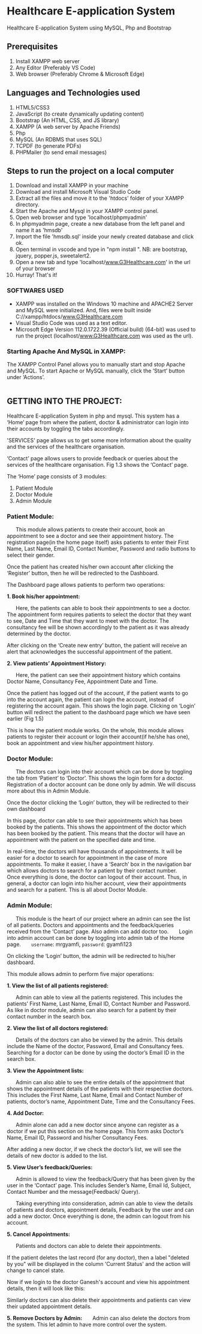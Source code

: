 # Healthcare E-application System
Healthcare E-application System using MySQL, Php and Bootstrap


## Prerequisites
1. Install XAMPP web server
2. Any Editor (Preferably VS Code)
3. Web browser (Preferably Chrome & Microsoft Edge)

## Languages and Technologies used
1. HTML5/CSS3
2. JavaScript (to create dynamically updating content)
3. Bootstrap (An HTML, CSS, and JS library)
4. XAMPP (A web server by Apache Friends)
5. Php
6. MySQL (An RDBMS that uses SQL)
7. TCPDF (to generate PDFs)
8. PHPMailer (to send email messages)

## Steps to run the project on a local computer
1. Download and install XAMPP in your machine
2. Download and install Microsoft Visual Studio Code
3. Extract all the files and move it to the 'htdocs' folder of your XAMPP directory.
4. Start the Apache and Mysql in your XAMPP control panel.
5. Open web browser and type 'localhost/phpmyadmin'
6. In phpmyadmin page, create a new database from the left panel and name it as 'hmsdb'
7. Import the file 'hmsdb.sql' inside your newly created database and click ok.
8. Open terminal in vscode and type in "npm install <package>". NB: <packages> are bootstrap, jquery, popper.js, sweetalert2.
9. Open a new tab and type 'localhost/www.G3Healthcare.com' in the url of your browser
10. Hurray! That's it!
    
### SOFTWARES USED
  - XAMPP was installed on the Windows 10 machine and APACHE2 Server and MySQL were initialized. And, files were built inside C://xampp/htdocs/www.G3Healthcare.com
  - Visual Studio Code was used as a text editor.
  - Microsoft Edge Version 112.0.1722.39 (Official build) (64-bit) was used to run the project (localhost/www.G3Healthcare.com was used as the url).
  

### Starting Apache And MySQL in XAMPP:
  The XAMPP Control Panel allows you to manually start and stop Apache and MySQL. To start Apache or MySQL manually, click the ‘Start’ button under ‘Actions’.
  
  
<p align="center"><img src=""></img></p>

## GETTING INTO THE PROJECT:
Healthcare E-application System in php and mysql. This system has a ‘Home’ page from where the patient, doctor & administrator can login into their accounts by toggling the tabs accordingly.



'SERVICES' page  allows us to get some more information about the quality and the services of the healthcare organisation.



‘Contact’ page allows users to provide feedback or queries about the services of the healthcare organisation. Fig 1.3 shows the ‘Contact’ page.



The ‘Home’ page consists of 3 modules:
1. Patient Module
2. Doctor Module
3. Admin Module

### Patient Module:

  &nbsp; &nbsp; &nbsp; This module allows patients to create their account, book an appointment to see a doctor and see their appointment history.
  The registration page(in the home page itself) asks patients to enter their First Name, Last Name, Email ID, Contact Number, Password and radio buttons to select their gender.
  


Once the patient has created his/her own account after clicking the ‘Register’ button, then he will be redirected to the Dashboard.



The Dashboard page allows patients to perform two operations:

**1. Book his/her appointment:**

  &nbsp; &nbsp; &nbsp; Here, the patients can able to book their appointments to see a doctor. The appointment form requires patients to select the doctor that they want to see, Date and Time that they want to meet with the doctor. The consultancy fee will be shown accordingly to the patient as it was already determined by the doctor.



After clicking on the ‘Create new entry’ button, the patient will receive an alert that acknowledges the successful appointment of the patient.



**2. View patients’ Appointment History:**

  &nbsp; &nbsp; &nbsp; Here, the patient can see their appointment history which contains Doctor Name, Consultancy Fee, Appointment Date and Time.
	


Once the patient has logged out of the account, if the patient wants to go into the account again, the patient can login the account, instead of registering the account again. This shows the login page.
Clicking on ‘Login’ button will redirect the patient to the dashboard page which we have seen earlier (Fig 1.5)



This is how the patient module works. On the whole, this module allows patients to register their account or login their account(if he/she has one), book an appointment and view his/her appointment history.

### Doctor Module:

  &nbsp; &nbsp; &nbsp; The doctors can login into their account which can be done by toggling the tab from ‘Patient’ to ‘Doctor’. This shows the login form for a doctor. Registration of a doctor account can be done only by admin. We will discuss more about this in Admin Module.
  


Once the doctor clicking the ‘Login’ button, they will be redirected to their own dashboard



In this page, doctor can able to see their appointments which has been booked by the patients. This shows the appointment of the doctor which has been booked by the patient. This means that the doctor  will have an appointment with the patient on the specified date and time. 



In real-time, the doctors will have thousands of appointments. It will be easier for a doctor to search for appointment in the case of more appointments. To make it easier, I have a ‘Search’ box in the navigation bar which allows doctors to search for a patient by their contact number.
&nbsp; &nbsp; &nbsp; Once everything is done, the doctor can logout of their account. Thus, in general, a doctor can login into his/her account, view their appointments and search for a patient. This is all about Doctor Module.

### Admin Module:
   
   &nbsp; &nbsp; &nbsp; This module is the heart of our project where an admin can see the list of all patients. Doctors and appointments and the feedback/queries received from the ‘Contact’ page. Also admin can add doctor too. 
  &nbsp; &nbsp; &nbsp; Login into admin account can be done by toggling into admin tab of the Home page.
  &nbsp; &nbsp; &nbsp; `username`: mrgyamfi, `password`: gyamfi123



On clicking the ‘Login’ button, the admin will be redirected to his/her dashboard.



This module allows admin to perform five major operations:

**1. View the list of all patients registered:**

  &nbsp; &nbsp; &nbsp; Admin can able to view all the patients registered. This includes the patients’ First Name, Last Name, Email ID, Contact Number and Password. As like in doctor module, admin can also search for a patient by their contact number in the search box.
  

  
**2. View the list of all doctors registered:**

  &nbsp; &nbsp; &nbsp; Details of the doctors can also be viewed by the admin. This details include the Name of the doctor, Password, Email and Consultancy fees. Searching for a doctor can be done by using the doctor’s Email ID in the search box.



**3. View the Appointment lists:**

  &nbsp; &nbsp; &nbsp; Admin can also able to see the entire details of the appointment that shows the appointment details of the patients with their respective doctors. This includes the First Name, Last Name, Email and Contact Number of patients, doctor’s name, Appointment Date, Time and the Consultancy Fees. 
  

  
**4. Add Doctor:**

  &nbsp; &nbsp; &nbsp; Admin alone can add a new doctor since anyone can register as a doctor if we put this section on the home page. This form asks Doctor’s Name, Email ID, Password and his/her Consultancy Fees.
  

  
  After adding a new doctor, if we check the doctor’s list, we will see the details of new doctor is added to the list.
  

  
**5. View User’s feedback/Queries:**

  &nbsp; &nbsp; &nbsp; Admin is allowed to view the feedback/Query that has been given by the user in the ‘Contact’ page. This includes Sender’s Name, Email Id, Subject, Contact Number and the message(Feedback/ Query).
  

  
  &nbsp; &nbsp; &nbsp; Taking everything into consideration, admin can able to view the details of patients and doctors, appointment details, Feedback by the user and can add a new doctor. Once everything is done, the admin can logout from his account.



**5. Cancel Appointments:**
	
   &nbsp; &nbsp; &nbsp; Patients and doctors can able to delete their appointments.
 

    
  If the patient deletes the last record (for any doctor), then a label "deleted by you" will be displayed in the column 'Current Status' and the action will change to cancel state.
  

  
  Now if we login to the doctor Ganesh's account and view his appointment details, then it will look like this:
  

  
  Similarly doctors can also delete their appointments and patients can view their updated appointment details.
  

**5. Remove Doctors by Admin:**
&nbsp; &nbsp; &nbsp; Admin can also delete the doctors from the system. This let admin to have more control over the system.
  
